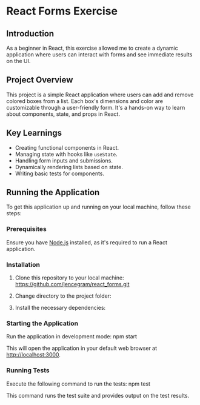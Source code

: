 # React Forms Exercise

## Introduction

As a beginner in React, this exercise allowed me to create a dynamic application where users can interact with forms and see immediate results on the UI.

## Project Overview

This project is a simple React application where users can add and remove colored boxes from a list. Each box's dimensions and color are customizable through a user-friendly form. It's a hands-on way to learn about components, state, and props in React.

## Key Learnings

- Creating functional components in React.
- Managing state with hooks like `useState`.
- Handling form inputs and submissions.
- Dynamically rendering lists based on state.
- Writing basic tests for components.

## Running the Application

To get this application up and running on your local machine, follow these steps:

### Prerequisites

Ensure you have [Node.js](https://nodejs.org/) installed, as it's required to run a React application.

### Installation

1. Clone this repository to your local machine:
https://github.com/jencegram/react_forms.git

2. Change directory to the project folder:

3. Install the necessary dependencies:


### Starting the Application

Run the application in development mode:
npm start

This will open the application in your default web browser at [http://localhost:3000](http://localhost:3000).

### Running Tests

Execute the following command to run the tests:
npm test

This command runs the test suite and provides output on the test results.
